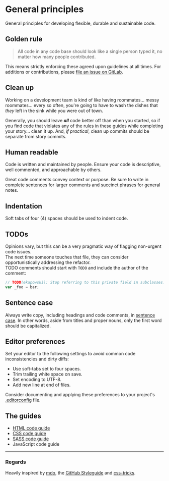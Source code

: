 # General principles

General principles for developing flexible, durable and sustainable code.

## Golden rule

> All code in any code base should look like a single person typed it, no matter how many people contributed.

This means strictly enforcing these agreed upon guidelines at all times. For additions or contributions, please [file an issue on GitLab](https://gitlab.spectrumxg.com/dura/code-guides).

## Clean up

Working on a development team is kind of like having roommates... messy roommates... every so often, you're going to have to wash the dishes that _they_ left in the sink while you were out of town.  
  
Generally, you should leave _**all**_ code better off than when you started, so if you find code that violates any of the rules in these guides while completing your story... clean it up. And, *if practical*, clean up commits should be separate from story commits.

## Human readable
Code is written and maintained by people. Ensure your code is descriptive, well commented, and approachable by others.

Great code comments convey context or purpose. Be sure to write in complete sentences for larger comments and succinct phrases for general notes.

## Indentation

Soft tabs of four (4) spaces should be used to indent code.

## TODOs

Opinions vary, but this can be a very pragmatic way of flagging non-urgent code issues.  
The next time someone touches that file, they can consider opportunistically addressing the refactor.  
TODO comments should start with ```TODO``` and include the author of the comment:

````javascript
// TODO(ekapowski): Stop referring to this private field in subclasses.
var _foo = bar;
````

## Sentence case

Always write copy, including headings and code comments, in [sentence case](http://en.wikipedia.org/wiki/Letter_case#Usage). In other words, aside from titles and proper nouns, only the first word should be capitalized.

## Editor preferences

Set your editor to the following settings to avoid common code inconsistencies and dirty diffs:

- Use soft-tabs set to four spaces.
- Trim trailing white space on save.
- Set encoding to UTF-8.
- Add new line at end of files.

Consider documenting and applying these preferences to your project's [.editorconfig](.editorconfig) file.

## The guides

* [HTML code guide](html-code-guide.md)
* [CSS code guide](css-code-guide.md)
* [SASS code guide](sass-code-guide.md)
* JavaScript code guide

----------

### Regards
Heavily inspired by [mdo](http://codeguide.co), the [GitHub Styleguide](https://github.com/styleguide) and [css-tricks](http://css-tricks.com/sass-style-guide/).